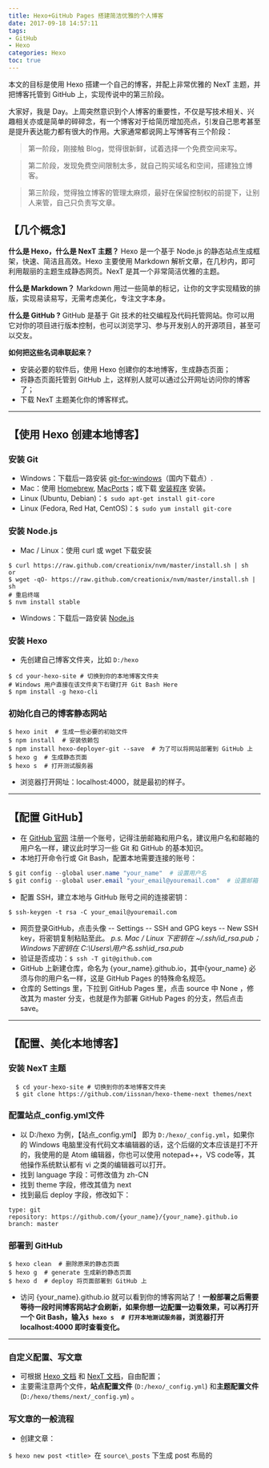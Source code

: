 ```yaml
---
title: Hexo+GitHub Pages 搭建简洁优雅的个人博客
date: 2017-09-18 14:57:11
tags:
- GitHub
- Hexo
categories: Hexo
toc: true
---
```


本文的目标是使用 Hexo 搭建一个自己的博客，并配上非常优雅的 NexT 主题，并把博客托管到 GitHub 上，实现传说中的第三阶段。
 <!-- more -->

大家好，我是 Day。上周突然意识到个人博客的重要性，不仅是写技术相关、兴趣相关亦或是简单的碎碎念，有一个博客对于给简历增加亮点，引发自己思考甚至是提升表达能力都有很大的作用。大家通常都说网上写博客有三个阶段：


> 第一阶段，刚接触 Blog，觉得很新鲜，试着选择一个免费空间来写。

> 第二阶段，发现免费空间限制太多，就自己购买域名和空间，搭建独立博客。

> 第三阶段，觉得独立博客的管理太麻烦，最好在保留控制权的前提下，让别人来管，自己只负责写文章。
>

## 【几个概念】

**什么是 Hexo，什么是 NexT 主题？**
Hexo 是一个基于 Node.js 的静态站点生成框架，快速、简洁且高效。Hexo 主要使用 Markdown 解析文章，在几秒内，即可利用靓丽的主题生成静态网页。NexT 是其一个非常简洁优雅的主题。

**什么是 Markdown？**
Markdown 用过一些简单的标记，让你的文字实现精致的排版，实现易读易写，无需考虑美化，专注文字本身。

**什么是 GitHub ?**
GitHub 是基于 Git 技术的社交编程及代码托管网站。你可以用它对你的项目进行版本控制，也可以浏览学习、参与开发别人的开源项目，甚至可以交友。

**如何把这些名词串联起来？**

- 安装必要的软件后，使用 Hexo 创建你的本地博客，生成静态页面；
- 将静态页面托管到 GitHub 上，这样别人就可以通过公开网址访问你的博客了；
- 下载 NexT 主题美化你的博客样式。

------

## 【使用 Hexo 创建本地博客】

### 安装 Git

- Windows：下载后一路安装 [git-for-windows](https://github.com/waylau/git-for-win)（国内下载点）.
- Mac：使用 [Homebrew](http://mxcl.github.com/homebrew/), [MacPorts](http://www.macports.org/)；或下载 [安装程序](http://sourceforge.net/projects/git-osx-installer/) 安装。
- Linux (Ubuntu, Debian)：`$ sudo apt-get install git-core`
- Linux (Fedora, Red Hat, CentOS)：`$ sudo yum install git-core`


### 安装 Node.js

- Mac / Linux：使用 curl 或 wget 下载安装

```shell
$ curl https://raw.github.com/creationix/nvm/master/install.sh | sh
or
$ wget -qO- https://raw.github.com/creationix/nvm/master/install.sh | sh
# 重启终端
$ nvm install stable
```


- Windows：下载后一路安装 [Node.js](https://nodejs.org/en/)


### 安装 Hexo

- 先创建自己博客文件夹，比如 `D:/hexo`

```shell
$ cd your-hexo-site # 切换到你的本地博客文件夹
# Windows 用户直接在该文件夹下右键打开 Git Bash Here
$ npm install -g hexo-cli
```


### 初始化自己的博客静态网站

```shell
$ hexo init  # 生成一些必要的初始文件
$ npm install  # 安装依赖包
$ npm install hexo-deployer-git --save  # 为了可以将网站部署到 GitHub 上
$ hexo g  # 生成静态页面
$ hexo s  # 打开测试服务器
```
- 浏览器打开网址：localhost:4000，就是最初的样子。

-----

## 【配置 GitHub】

- 在 [GitHub 官网](https://github.com/) 注册一个账号，记得注册邮箱和用户名，建议用户名和邮箱的用户名一样，建议此时学习一些 Git 和 GitHub 的基本知识。
- 本地打开命令行或 Git Bash，配置本地需要连接的账号：

```powershell
$ git config --global user.name "your_name"  # 设置用户名
$ git config --global user.email "your_email@youremail.com"  # 设置邮箱
```

- 配置 SSH，建立本地与 GitHub 账号之间的连接密钥：

```shell
$ ssh-keygen -t rsa -C your_email@youremail.com
```

- 网页登录GitHub，点击头像 -- Settings -- SSH and GPG keys -- New SSH key，将密钥复制粘贴至此。
  *p.s. Mac / Linux 下密钥在 ~/.ssh/id_rsa.pub；Windows下密钥在 C:\Users\用户名\.ssh\id_rsa.pub*
- 验证是否成功：`$ ssh -T git@github.com`
- GitHub 上新建仓库，命名为 {your_name}.github.io，其中{your_name} 必须与你的用户名一样，这是 GitHub Pages 的特殊命名规范。
- 仓库的 Settings 里，下拉到 GitHub Pages 里，点击 source 中 None ，修改其为 master 分支，也就是作为部署 GitHub Pages 的分支，然后点击 save。

-----

## 【配置、美化本地博客】

### 安装 NexT 主题

```shell
  $ cd your-hexo-site # 切换到你的本地博客文件夹
  $ git clone https://github.com/iissnan/hexo-theme-next themes/next
```


### 配置站点_config.yml文件

- 以 D:/hexo 为例，【站点_config.yml】 即为 `D:/hexo/_config.yml`，如果你的 Windows 电脑里没有代码文本编辑器的话，这个后缀的文本应该是打不开的，我使用的是 Atom 编辑器，你也可以使用 notepad++，VS code等，其他操作系统默认都有 vi 之类的编辑器可以打开。
- 找到 language 字段：可修改值为 zh-CN
- 找到 theme 字段，修改其值为 next
- 找到最后 deploy 字段，修改如下：

```
type: git
repository: https://github.com/{your_name}/{your_name}.github.io
branch: master
```


### 部署到 GitHub

```shell
$ hexo clean  # 删除原来的静态页面
$ hexo g  # generate 生成新的静态页面
$ hexo d  # deploy 将页面部署到 GitHub 上
```

- 访问 {your_name}.github.io 就可以看到你的博客网站了！**一般部署之后需要等待一段时间博客网站才会刷新，如果你想一边配置一边看效果，可以再打开一个   Git Bash，输入`$ hexo s  # 打开本地测试服务器`，浏览器打开localhost:4000 即时查看变化。**

-----

### 自定义配置、写文章

- 可根据 [Hexo 文档](https://hexo.io/zh-cn/docs/) 和 [NexT 文档](http://theme-next.iissnan.com/getting-started.html)，自由配置；
- 主要需注意两个文件，**站点配置文件** (`D:/hexo/_config.yml`) 和**主题配置文件**(`D:/hexo/thems/next/_config.ym`) 。

### 写文章的一般流程

- 创建文章：

`$ hexo new post <title> `在 `source\_posts` 下生成 post 布局的<title>.md 文档

- 使用支持 Markdown 的编辑器打开写文章。
- 文章写完后，执行：

```shell
$ hexo clean  # 清理 public 文件夹
$ hexo g  # generate 生成静态网页
$ hexo d  # deploy 部署更新文章到 GitHub Pages
```

![卓别林睡觉.jpg](http://upload-images.jianshu.io/upload_images/4086548-d3412eef2692475c.jpg?imageMogr2/auto-orient/strip%7CimageView2/2/w/1240)
